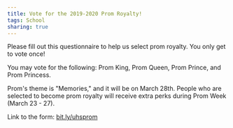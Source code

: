 ```yaml
---
title: Vote for the 2019-2020 Prom Royalty!
tags: School
sharing: true
---
```

Please fill out this questionnaire to help us select prom royalty. You only get to vote once!

You may vote for the following: Prom King, Prom Queen, Prom Prince, and Prom Princess.

Prom's theme is "Memories," and it will be on March 28th. People who are selected to become prom royalty will receive extra perks during Prom Week (March 23 - 27).

Link to the form: <a href="http://bit.ly/uhsprom">bit.ly/uhsprom</a>